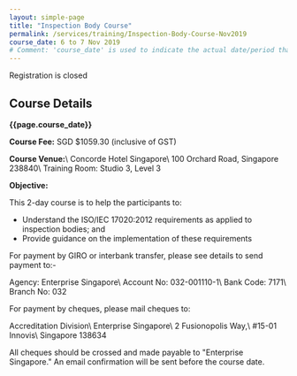 ```yaml
---
layout: simple-page
title: "Inspection Body Course"
permalink: /services/training/Inspection-Body-Course-Nov2019
course_date: 6 to 7 Nov 2019
# Comment: 'course_date' is used to indicate the actual date/period that the course will be held
---
```


Registration is closed

## Course Details
**{{page.course_date}}**
<!-- comment: {{page.course_date}} will display the same data as the 'course_date' in the top header code snippet -->

**Course Fee:** SGD $1059.30 (inclusive of GST)

**Course Venue:**\\
Concorde Hotel Singapore\\
100 Orchard Road, Singapore 238840\\
Training Room: Studio 3, Level 3
<!-- COMMENT: The double backslashes are used to denote a line break without paragraph spacing -->
 
**Objective:**

This 2-day course is to help the participants to:

* Understand the ISO/IEC 17020:2012 requirements as applied to inspection bodies; and
* Provide guidance on the implementation of these requirements

<!-- 
We are now open for registration. Click on this link for the online [registration form](https://form.gov.sg/5d92f10c7ed5070012452fa5){:target="_blank"}.
-->
<!-- COMMENT: The {:target="&#95;blank"} syntax at the end of the Markdown webpage URL is used to open the URL in a new window tab -->

For payment by GIRO or interbank transfer, please see details to send payment to:-

Agency:  Enterprise Singapore\\
Account No:  032-001110-1\\
Bank Code:  7171\\
Branch No:  032

For payment by cheques, please mail cheques to:

Accreditation Division\\
Enterprise Singapore\\
2 Fusionopolis Way,\\
#15-01 Innovis\\
Singapore 138634
<!-- COMMENT: The double backslashes are used to denote a new line break without the paragraph spacing -->

All cheques should be crossed and made payable to "Enterprise Singapore." An email confirmation will be sent before the course date. 
